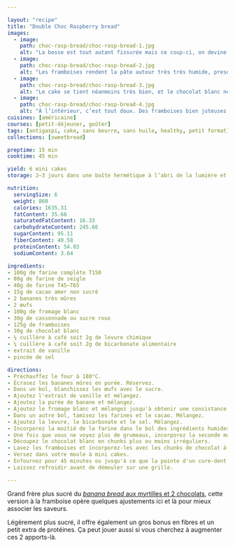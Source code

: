 ```yaml
---

layout: "recipe"
title: "Double Choc Raspberry bread"
images:
  - image:
    path: choc-rasp-bread/choc-rasp-bread-1.jpg
    alt: "La bosse est tout autant fissurée mais ce coup-ci, on devine la présence des framboises."
  - image:
    path: choc-rasp-bread/choc-rasp-bread-2.jpg
    alt: "Les framboises rendent la pâte autour très très humide, presque mouillée, en rendant leur jus à la cuisson."
  - image:
    path: choc-rasp-bread/choc-rasp-bread-3.jpg
    alt: "Le cake se tient néanmoins très bien, et le chocolat blanc ne manque pas."
  - image:
    path: choc-rasp-bread/choc-rasp-bread-4.jpg
    alt: "À l’intérieur, c’est tout doux. Des framboises bien juteuses et un peu fibreuses, du chocolat qui croque sous la dent, une mie bien moelleuse."
cuisines: [américaine]
courses: [petit-déjeuner, goûter]
tags: [antigaspi, cake, sans beurre, sans huile, healthy, petit format]
collections: [sweetbread]

preptime: 15 min
cooktime: 45 min

yield: 6 mini cakes
storage: 2–3 jours dans une boîte hermétique à l’abri de la lumière et de la chaleur. 5 jours au frigo. 2 mois au congélateur.

nutrition:
  servingSize: 6
  weight: 860
  calories: 1635.31
  fatContent: 35.66
  saturatedFatContent: 16.33
  carbohydrateContent: 245.66
  sugarContent: 95.11
  fiberContent: 40.58
  proteinContent: 54.03
  sodiumContent: 3.64

ingredients:
- 100g de farine complète T150
- 80g de farine de seigle
- 40g de farine T45–T65
- 15g de cacao amer non sucré
- 2 bananes très mûres
- 2 œufs
- 100g de fromage blanc
- 30g de cassonnade ou sucre roux
- 125g de framboises
- 30g de chocolat blanc
- ¼ cuillère à café soit 2g de levure chimique
- ¼ cuillère à café soit 2g de bicarbonate alimentaire
- extrait de vanille
- pincée de sel

directions:
- Préchauffez le four à 180°C.
- Écrasez les bananes mûres en purée. Réservez.
- Dans un bol, blanchissez les œufs avec le sucre.
- Ajoutez l'extrait de vanille et mélangez. 
- Ajoutez la purée de banane et mélangez.
- Ajoutez le fromage blanc et mélangez jusqu'à obtenir une consistance bien homogène.
- Dans un autre bol, tamisez les farines et le cacao. Mélangez. 
- Ajoutez la levure, le bicarbonate et le sel. Mélangez. 
- Incorporez la moitié de la farine dans le bol des ingrédients humides à la maryse. 
- Une fois que vous ne voyez plus de grumeaux, incorporez la seconde moitié. Réservez.
- Découpez le chocolat blanc en chunks plus ou moins irréguliers.
- Lavez les framboises et incorporez-les avec les chunks de chocolat à la pâte. Pas forcément besoin d’être hyper délicat, le jus des myrtilles pourra créer des vaguelettes rouges du plus bel effet dans la pâte. Vous pouvez donc laisser parler l’artiste qui roupille en vous.
- Versez dans votre moule à mini cakes. 
- Enfournez pour 45 minutes ou jusqu'à ce que la pointe d'un cure-dent ressorte sèche. 
- Laissez refroidir avant de démouler sur une grille. 

---
```


Grand frère plus sucré du [<i lang="en">banana bread</i> aux myrtilles et 2 chocolats](choc-bb-bread.html), cette version à la framboise opère quelques ajustements ici et là pour mieux associer les saveurs.

Légèrement plus sucré, il offre également un gros bonus en fibres et un petit extra de protéines. Ça peut jouer aussi si vous cherchez à augmenter ces 2 apports-là. 